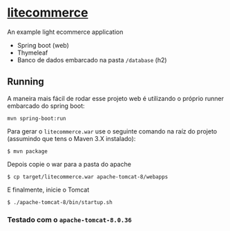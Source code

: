 # [litecommerce ](http://teste.filho.xyz:8080/litecommerce)
An example light ecommerce application
- Spring boot (web)
- Thymeleaf
- Banco de dados embarcado na pasta `/database` (h2)

## Running
A maneira mais fácil de rodar esse projeto web é utilizando o próprio runner embarcado do spring boot:
```
mvn spring-boot:run
```

Para gerar o `litecommerce.war` use o seguinte comando na raíz do projeto (assumindo que tens o Maven 3.X instalado):
```
$ mvn package
```
Depois copie o war para a pasta do apache
```
$ cp target/litecommerce.war apache-tomcat-8/webapps
```
E finalmente, inicie o Tomcat
```
$ ./apache-tomcat-8/bin/startup.sh
```

### Testado com o `apache-tomcat-8.0.36`
